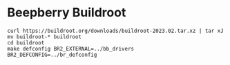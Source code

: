 # Beepberry Buildroot

	curl https://buildroot.org/downloads/buildroot-2023.02.tar.xz | tar xJ
	mv buildroot-* buildroot
	cd buildroot
	make defconfig BR2_EXTERNAL=../bb_drivers BR2_DEFCONFIG=../br_defconfig
